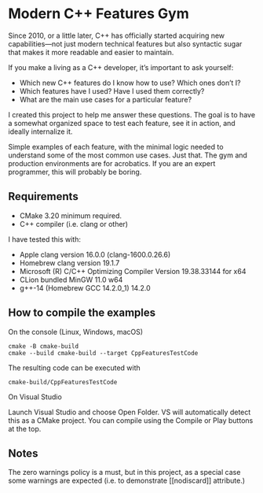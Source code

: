 # Modern C++ Features Gym #
Since 2010, or a little later, C++ has officially started acquiring new
capabilities—not just modern technical features but also syntactic sugar
that makes it more readable and easier to maintain.

If you make a living as a C++ developer, it’s important to ask yourself:

- Which new C++ features do I know how to use? Which ones don’t I?
- Which features have I used? Have I used them correctly?
- What are the main use cases for a particular feature?

I created this project to help me answer these questions. The goal is to
have a somewhat organized space to test each feature, see it in action, 
and ideally internalize it.

Simple examples of each feature, with the minimal logic needed to understand
some of the most common use cases. Just that. The gym and production environments are for acrobatics.
If you are an expert programmer, this will probably be boring.

## Requirements ##
- CMake 3.20 minimum required.
- C++ compiler (i.e. clang or other)

I have tested this with:
- Apple clang version 16.0.0 (clang-1600.0.26.6)
- Homebrew clang version 19.1.7
- Microsoft (R) C/C++ Optimizing Compiler Version 19.38.33144 for x64
- CLion bundled MinGW 11.0 w64
- g++-14 (Homebrew GCC 14.2.0_1) 14.2.0

## How to compile the examples ##
On the console (Linux, Windows, macOS)

    cmake -B cmake-build
    cmake --build cmake-build --target CppFeaturesTestCode
The resulting code can be executed with

    cmake-build/CppFeaturesTestCode

On Visual Studio

Launch Visual Studio and choose Open Folder. VS will automatically detect this as a CMake project.
You can compile using the Compile or Play buttons at the top.

## Notes ##
The zero warnings policy is a must, but in this project, as a special case some warnings are
expected (i.e. to demonstrate [[nodiscard]] attribute.)
